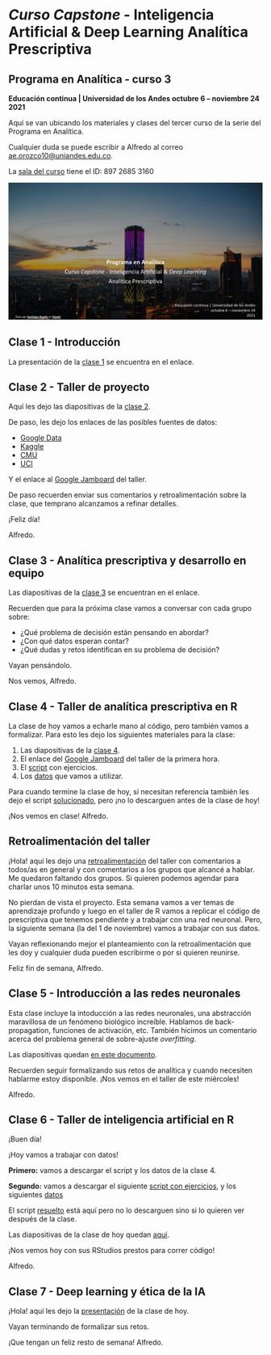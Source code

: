 # *Curso Capstone* - Inteligencia Artificial & Deep Learning Analítica Prescriptiva
## Programa en Analítica - curso 3
**Educación continua | Universidad de los Andes
octubre 6 – noviembre 24</br>
2021**

Aquí se van ubicando los materiales y clases del tercer curso de la serie del Programa en Analítica.

Cualquier duda se puede escribir a Alfredo al correo ae.orozco10@uniandes.edu.co.

La [sala del curso](https://uniandes-edu-co.zoom.us/j/89726853160) tiene el ID: 897 2685 3160

![Carátula del curso](https://github.com/alorozco22/analitica-3-2021/blob/master/img/cover.png)

## Clase 1 - Introducción

La presentación de la [clase 1](https://github.com/alorozco22/analitica-3-2021/blob/master/clases/2021%2010%2006%20Clase%201%20-%20Introduccion.pdf) se encuentra en el enlace.


## Clase 2 - Taller de proyecto

Aquí les dejo las diapositivas de la [clase 2](https://github.com/alorozco22/analitica-3-2021/blob/master/clases/2021%2010%2011%20Clase%202%20-%20Taller%20preparacion%20de%20proyecto.pdf).

De paso, les dejo los enlaces de las posibles fuentes de datos:

* [Google Data](https://datasetsearch.research.google.com/)
* [Kaggle](https://www.kaggle.com/)
* [CMU](https://guides.library.cmu.edu/machine-learning/datasets)
* [UCI](https://archive.ics.uci.edu/ml/datasets.php)

Y el enlace al [Google Jamboard](https://jamboard.google.com/d/1Z0CopcXxzjcSwWJYMyivU_Wpsw8bEILKR_jRaYTW51c/edit?usp=sharing) del taller.

De paso recuerden enviar sus comentarios y retroalimentación sobre la clase, que temprano alcanzamos a refinar detalles.

¡Feliz día!

Alfredo.

## Clase 3 - Analítica prescriptiva y desarrollo en equipo

Las diapositivas de la [clase 3](https://github.com/alorozco22/analitica-3-2021/blob/master/clases/2021%2010%2013%20Clase%203%20-%20Analitica%20prescriptiva%20y%20equipos%20de%20desarrollo.pdf) se encuentran en el enlace.


Recuerden que para la próxima clase vamos a conversar con cada grupo sobre:
* ¿Qué problema de decisión están pensando en abordar?
* ¿Con qué datos esperan contar?
* ¿Qué dudas y retos identifican en su problema de decisión?

Vayan pensándolo.

Nos vemos, Alfredo.

## Clase 4 - Taller de analítica prescriptiva en R

La clase de hoy vamos a echarle mano al código, pero también vamos a formalizar. Para esto les dejo los siguientes materiales para la clase:

1. Las diapositivas de la [clase 4](https://github.com/alorozco22/analitica-3-2021/blob/master/clases/2021%2010%2020%20Clase%204%20-%20Taller%20prescriptiva%20en%20R.pdf).
2. El enlace del [Google Jamboard](https://jamboard.google.com/d/1p9vsnl4NY1bUYr0JdYdE8IRZdczZBeZPhtZjwHyD8oo/edit?usp=sharing) del taller de la primera hora.
3. El [script](https://github.com/alorozco22/analitica-3-2021/blob/master/scripts/2021%2010%2020%20Clase%204%20-%20Taller%20prescriptiva%20en%20R%20-%20con%20ejercicios.R) con ejercicios.
4. Los [datos](https://github.com/alorozco22/analitica-3-2021/blob/master/datos/2021%2010%2020%20Clase%204-mostvaluableplayers.csv) que vamos a utilizar.

Para cuando termine la clase de hoy, si necesitan referencia también les dejo el script [solucionado](https://github.com/alorozco22/analitica-3-2021/blob/master/scripts/2021%2010%2020%20Clase%204%20-%20Taller%20prescriptiva%20en%20R%20-%20resuelto.R), pero ¡no lo descarguen antes de la clase de hoy!

¡Nos vemos en clase!
Alfredo.

## Retroalimentación del taller

¡Hola! aquí les dejo una [retroalimentación](https://docs.google.com/document/d/1zHGa69HzFoDFgVZqbuaLmyPP3e8aLuA4H_4SNcO0UHY/edit?usp=sharing) del taller con comentarios a todos/as en general y con comentarios a los grupos que alcancé a hablar. Me quedaron faltando dos grupos. Si quieren podemos agendar para charlar unos 10 minutos esta semana.

No pierdan de vista el proyecto. Esta semana vamos a ver temas de aprendizaje profundo y luego en el taller de R vamos a replicar el código de prescriptiva que tenemos pendiente y a trabajar con una red neuronal. Pero, la siguiente semana (la del 1 de noviembre) vamos a trabajar con sus datos. 

Vayan reflexionando mejor el planteamiento con la retroalimentación que les doy y cualquier duda pueden escribirme o por si quieren reunirse.

Feliz fin de semana,
Alfredo.

## Clase 5 - Introducción a las redes neuronales

Esta clase incluye la intoducción a las redes neuronales, una abstracción maravillosa de un fenómeno biológico increíble. Hablamos de back-propagation, funciones de activación, etc. También hicimos un comentario acerca del problema general de sobre-ajuste *overfitting*.

Las diapositivas quedan [en este documento](https://github.com/alorozco22/analitica-3-2021/blob/master/clases/2021%2010%2025%20Clase%205%20-%20Redes%20neuronales%20y%20deep%20learning.pdf).

Recuerden seguir formalizando sus retos de analítica y cuando necesiten hablarme estoy disponible.
¡Nos vemos en el taller de este miércoles!

Alfredo.

## Clase 6 - Taller de inteligencia artificial en R

¡Buen día!

¡Hoy vamos a trabajar con datos!

**Primero:** vamos a descargar el script y los datos de la clase 4.

**Segundo:** vamos a descargar el siguiente [script con ejercicios](https://github.com/alorozco22/analitica-3-2021/blob/master/scripts/2021%2010%2026%20Clase%206%20-%20Taller%20de%20redes%20neuronales%20en%20R%20-%20con%20ejercicios.R), y los siguientes [datos](https://github.com/alorozco22/analitica-3-2021/blob/master/datos/binary.csv)


El script [resuelto](https://github.com/alorozco22/analitica-3-2021/blob/master/scripts/2021%2010%2026%20Clase%206%20-%20Taller%20de%20redes%20neuronales%20en%20R%20-%20resuelto.R) está aquí pero no lo descarguen sino si lo quieren ver después de la clase.

Las diapositivas de la clase de hoy quedan [aquí](https://github.com/alorozco22/analitica-3-2021/blob/master/clases/2021%2010%2025%20Clase%206%20-%20Taller%20deep%20learning%20en%20R.pdf).

¡Nos vemos hoy con sus RStudios prestos para correr código!

Alfredo.


## Clase 7 - Deep learning y ética de la IA

¡Hola! aquí les dejo la [presentación](https://github.com/alorozco22/analitica-3-2021/blob/master/clases/2021%2011%2005%20Clase%207%20-%20Deep%20learning%20y%20etica%20de%20la%20IA.pdf) de la clase de hoy.

Vayan terminando de formalizar sus retos. 

¡Que tengan un feliz resto de semana!
Alfredo.

